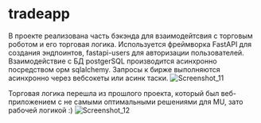 # tradeapp
В проекте реализована часть бэкэнда для взаимодейтсвия с торговым роботом и его торговая логика. Используется фреймворка FastAPI для создания эндпоинтов, fastapi-users для авторизации пользователей. Взаимодействие с БД postgerSQL производится асинхронно посредством орм sqlalchemy.
Запросы к бирже выполняются асинхронно через вебсокеты или асинк таски. ![Screenshot_11](https://github.com/Gifourm/tradeapp/assets/126600676/fca05a5e-cd6d-447c-97cf-4518c659c91f)

Торговая логика перешла из прошлого проекта, который был веб-приложением с не самыми оптимальными решениями для MU, зато рабочей логикой :) ![Screenshot_12](https://github.com/Gifourm/tradeapp/assets/126600676/29dd8ce5-499b-44b5-a0a9-db2ecfc2dbe2)
